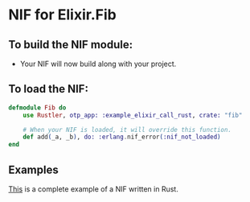 # NIF for Elixir.Fib

## To build the NIF module:

- Your NIF will now build along with your project.

## To load the NIF:

```elixir
defmodule Fib do
    use Rustler, otp_app: :example_elixir_call_rust, crate: "fib"

    # When your NIF is loaded, it will override this function.
    def add(_a, _b), do: :erlang.nif_error(:nif_not_loaded)
end
```

## Examples

[This](https://github.com/hansihe/NifIo) is a complete example of a NIF written in Rust.
